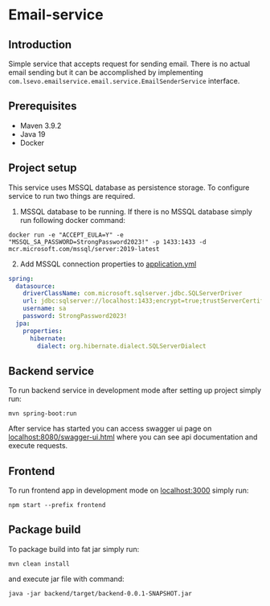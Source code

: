 # Email-service

## Introduction
Simple service that accepts request for sending email. There is no actual email sending but it can be accomplished by 
implementing `com.lsevo.emailservice.email.service.EmailSenderService` interface.

## Prerequisites
- Maven 3.9.2
- Java 19
- Docker

## Project setup
This service uses MSSQL database as persistence storage. To configure service to run two things are required.

1. MSSQL database to be running. If there is no MSSQL database simply run following docker command:
````
docker run -e "ACCEPT_EULA=Y" -e "MSSQL_SA_PASSWORD=StrongPassword2023!" -p 1433:1433 -d mcr.microsoft.com/mssql/server:2019-latest
````

2. Add MSSQL connection properties to [application.yml](./src/main/resources/application.yml)
````yaml
spring:
  datasource:
    driverClassName: com.microsoft.sqlserver.jdbc.SQLServerDriver
    url: jdbc:sqlserver://localhost:1433;encrypt=true;trustServerCertificate=true;
    username: sa
    password: StrongPassword2023!
  jpa:
    properties:
      hibernate:
        dialect: org.hibernate.dialect.SQLServerDialect
````
## Backend service
To run backend service in development mode after setting up project simply run:
````shell
mvn spring-boot:run
````
After service has started you can access swagger ui page on 
[localhost:8080/swagger-ui.html](http://localhost:8080/swagger-ui.html) where you can see api documentation and 
execute requests.

## Frontend
To run frontend app in development mode on [localhost:3000](localhost:3000) simply run:
````shell
npm start --prefix frontend
````

## Package build

To package build into fat jar simply run:

````maven
mvn clean install
````
and execute jar file with command:
````shell
java -jar backend/target/backend-0.0.1-SNAPSHOT.jar
````
